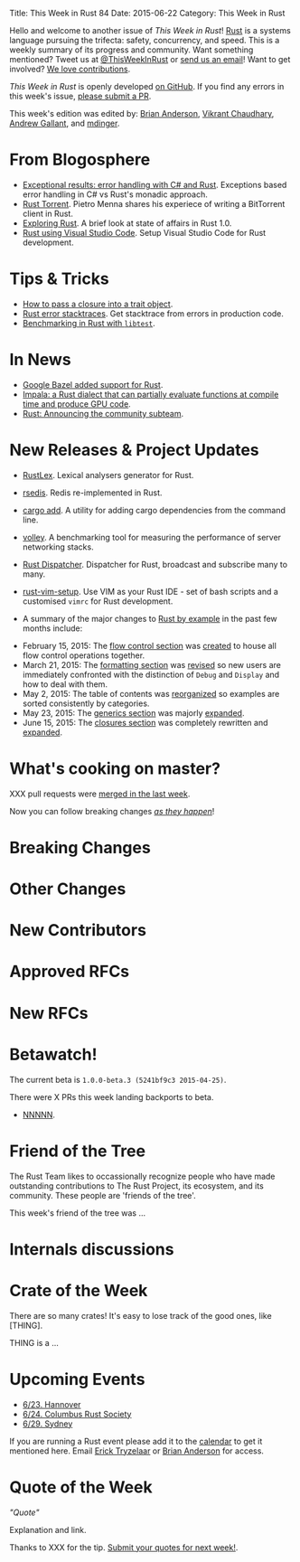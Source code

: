 Title: This Week in Rust 84
Date: 2015-06-22
Category: This Week in Rust

Hello and welcome to another issue of *This Week in Rust*!
[Rust](http://rust-lang.org) is a systems language pursuing the trifecta:
safety, concurrency, and speed. This is a weekly summary of its progress and
community. Want something mentioned? Tweet us at [@ThisWeekInRust](https://twitter.com/ThisWeekInRust) or [send us an
email](mailto:corey@octayn.net?subject=This%20Week%20in%20Rust%20Suggestion)!
Want to get involved? [We love
contributions](https://github.com/rust-lang/rust/wiki/Note-guide-for-new-contributors).

*This Week in Rust* is openly developed [on GitHub](https://github.com/cmr/this-week-in-rust).
If you find any errors in this week's issue, [please submit a PR](https://github.com/cmr/this-week-in-rust/pulls).

This week's edition was edited by: [Brian Anderson](https://github.com/brson), [Vikrant Chaudhary](https://github.com/nasa42), [Andrew Gallant](https://github.com/BurntSushi), and [mdinger](https://github.com/mdinger).

# From Blogosphere

* [Exceptional results: error handling with C# and Rust](https://ruudvanasseldonk.com/2015/06/17/exceptional-results-error-handling-in-csharp-and-rust). Exceptions based error handling in C# vs Rust's monadic approach.
* [Rust Torrent](http://pietro.menna.net.br/recurse-center/rust/2015/06/19/rusty-torrent/). Pietro Menna shares his experiece of writing a BitTorrent client in Rust.
* [Exploring Rust](http://www.wilfred.me.uk/blog/2015/06/18/exploring-rust/). A brief look at state of affairs in Rust 1.0.
* [Rust using Visual Studio Code](https://mobiarch.wordpress.com/2015/06/16/rust-using-visual-studio-code/). Setup Visual Studio Code for Rust development.

# Tips & Tricks

* [How to pass a closure into a trait object](http://camjackson.net/post/rust-lang-how-to-pass-a-closure-into-a-trait-object).
* [Rust error stacktraces](http://phildawes.net/blog/2015/06/17/rust-stacktrace/). Get stacktrace from errors in production code.
* [Benchmarking in Rust with `libtest`](https://llogiq.github.io/2015/06/16/bench.html).

# In News

* [Google Bazel added support for Rust](https://github.com/google/bazel/tree/master/tools/build_rules/rust).
* [Impala: a Rust dialect that can partially evaluate functions at compile time and produce GPU code](http://compilers.cs.uni-saarland.de/papers/ppl14_web.pdf).
* [Rust: Announcing the community subteam](https://internals.rust-lang.org/t/announcing-the-community-subteam/2248).

# New Releases & Project Updates

* [RustLex](https://github.com/LeoTestard/rustlex). Lexical analysers generator for Rust.
* [rsedis](https://github.com/seppo0010/rsedis). Redis re-implemented in Rust.
* [cargo add](https://github.com/withoutboats/cargo-add). A utility for adding cargo dependencies from the command line.
* [volley](https://github.com/jonhoo/volley). A benchmarking tool for measuring the performance of server networking stacks.
* [Rust Dispatcher](https://github.com/timonv/rdispatcher). Dispatcher for Rust, broadcast and subscribe many to many.
* [rust-vim-setup](https://github.com/ivanceras/rust-vim-setup). Use VIM as your Rust IDE - set of bash scripts and a customised `vimrc` for Rust development.

* A summary of the major changes to [Rust by example](http://rustbyexample.com/)
in the past few months include:
 - February 15, 2015: The [flow control section](http://rustbyexample.com/flow_control.html)
was [created](https://github.com/rust-lang/rust-by-example/pull/421) to house
all flow control operations together.
 - March 21, 2015: The [formatting section](http://rustbyexample.com/hello/print.html)
was [revised](https://github.com/rust-lang/rust-by-example/pull/496) so new
users are immediately confronted with the distinction of `Debug` and `Display`
and how to deal with them.
 - May 2, 2015: The table of contents was [reorganized](https://github.com/rust-lang/rust-by-example/pull/561)
so examples are sorted consistently by categories.
 - May 23, 2015: The [generics section](http://rustbyexample.com/generics.html) was
majorly [expanded](https://github.com/rust-lang/rust-by-example/pull/572).
 - June 15, 2015: The [closures section](http://rustbyexample.com/fn/closures.html) was
completely rewritten and [expanded](https://github.com/rust-lang/rust-by-example/pull/594).

# What's cooking on master?

XXX pull requests were [merged in the last week][merged].

[merged]: https://github.com/issues?q=is%3Apr+org%3Arust-lang+is%3Amerged+merged%3A2015-06-15..2015-06-22

Now you can follow breaking changes *[as they happen][BitRust2]*!

[BitRust2]: http://killercup.github.io/bitrust/

# Breaking Changes



# Other Changes



# New Contributors



# Approved RFCs



# New RFCs


# Betawatch!

The current beta is `1.0.0-beta.3 (5241bf9c3 2015-04-25)`.

There were X PRs this week landing backports to beta.

* [NNNNN](link).

# Friend of the Tree

The Rust Team likes to occassionally recognize people who have made
outstanding contributions to The Rust Project, its ecosystem, and its
community. These people are 'friends of the tree'.

This week's friend of the tree was ...

# Internals discussions

# Crate of the Week

There are so many crates! It's easy to lose track of the good ones,
like [THING].

THING is a ...


# Upcoming Events

* [6/23. Hannover](http://blog.thoughtram.io/rust/2015/06/17/anouncing-hanovers-second-rust-meetup.html)
* [6/24. Columbus Rust Society](http://www.meetup.com/columbus-rs/)
* [6/29. Sydney](http://www.meetup.com/Rust-Sydney/events/222811456/)

If you are running a Rust event please add it to the [calendar] to get
it mentioned here. Email [Erick Tryzelaar][erickt] or [Brian
Anderson][brson] for access.

[calendar]: https://www.google.com/calendar/embed?src=apd9vmbc22egenmtu5l6c5jbfc%40group.calendar.google.com
[erickt]: mailto:erick.tryzelaar@gmail.com
[brson]: mailto:banderson@mozilla.com

# Quote of the Week

*"Quote"*

Explanation and link.

Thanks to XXX for the tip. [Submit your quotes for next week!][submit].

[submit]: http://users.rust-lang.org/t/twir-quote-of-the-week/328
